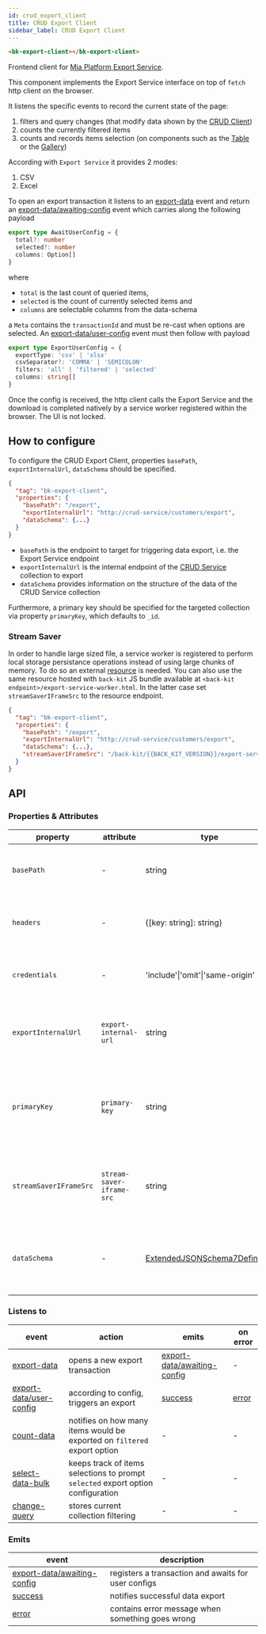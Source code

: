 ```yaml
---
id: crud_export_client
title: CRUD Export Client
sidebar_label: CRUD Export Client
---
```

<!--
WARNING:
This file is automatically generated. Please edit the 'README' file of the corresponding component and run `yarn copy:docs`
-->

[crud-service]: /runtime_suite/crud-service/10_overview_and_usage.md
[export-service]: /runtime_suite/export-service/10_overview.md

[resource]: https://jimmywarting.github.io/StreamSaver.js/mitm.html?version=2.0.0

[data-schema]: ../30_page_layout.md#data-schema

[bk-table]: ./510_table.md
[bk-gallery]: ./360_gallery.md
[bk-crud-client]: ./100_crud_client.md

[export-data]: ../70_events.md#export-data
[count-data]: ../70_events.md#count-data
[select-data-bulk]: ../70_events.md#select-data-bulk
[change-query]: ../70_events.md#change-query
[export-data/user-config]: ../70_events.md#export-data---user-config
[export-data/awaiting-config]: ../70_events.md#export-data---request-config
[success]: ../70_events.md#success
[error]: ../70_events.md#error



```html
<bk-export-client></bk-export-client>
```

Frontend client for [Mia Platform Export Service][export-service].

<!-- TODO link export flow -->

This component implements the Export Service interface on top of `fetch` http client on the browser.

It listens the specific events to record the current state of the page:

1. filters and query changes (that modify data shown by the [CRUD Client][bk-crud-client])
2. counts the currently filtered items
3. counts and records items selection (on components such as the [Table][bk-table] or the [Gallery][bk-gallery])

According with `Export Service` it provides 2 modes:

1. CSV
2. Excel

To open an export transaction it listens to an [export-data] event and return an [export-data/awaiting-config]
event which carries along the following payload

```typescript
export type AwaitUserConfig = {
  total?: number
  selected?: number
  columns: Option[]
}
```

where
- `total` is the last count of queried items,
- `selected` is the count of currently selected items and
- `columns` are selectable columns from the data-schema

a `Meta` contains the `transactionId` and must be re-cast when options are selected. An [export-data/user-config]
event must then follow with payload

```typescript
export type ExportUserConfig = {
  exportType: 'csv' | 'xlsx'
  csvSeparator?: 'COMMA' | 'SEMICOLON'
  filters: 'all' | 'filtered' | 'selected'
  columns: string[]
}
```

Once the config is received, the http client calls the Export Service and the download is completed natively by
a service worker registered within the browser. The UI is not locked.

## How to configure


To configure the CRUD Export Client, properties `basePath`, `exportInternalUrl`, `dataSchema` should be specified.

```json
{
  "tag": "bk-export-client",
  "properties": {
    "basePath": "/export",
    "exportInternalUrl": "http://crud-service/customers/export",
    "dataSchema": {...}
  }
}
```

- `basePath` is the endpoint to target for triggering data export, i.e. the Export Service endpoint
- `exportInternalUrl` is the internal endpoint of the [CRUD Service][crud-service] collection to export
- `dataSchema` provides information on the structure of the data of the CRUD Service collection

Furthermore, a primary key should be specified for the targeted collection via property `primaryKey`, which defaults to `_id`.

### Stream Saver

In order to handle large sized file, a service worker is registered to perform local storage persistance operations instead of using large chunks of memory. To do so an external [resource] is needed. You can also use the same resource hosted with `back-kit` JS bundle available at `<back-kit endpoint>/export-service-worker.html`.
In the latter case set `streamSaverIFrameSrc` to the resource endpoint.


```json
{
  "tag": "bk-export-client",
  "properties": {
    "basePath": "/export",
    "exportInternalUrl": "http://crud-service/customers/export",
    "dataSchema": {...},
    "streamSaverIFrameSrc": "/back-kit/{{BACK_KIT_VERSION}}/export-service-worker.html"
  }
}
```

<!-- ###
To allow notifications in case of failure an `error` event is triggered.
Add to `bk-notifications` the following error trigger
```json
{
  ...,
  "errorEventMap": {
    "export-data": {
      "title": "Error",
      "content": "An error occurred while exporting data"
    },
    ...
  }
}
``` -->

## API

### Properties & Attributes

| property | attribute | type | default | description |
|----------|-----------|------|---------|-------------|
|`basePath`|-|string|-|the URL base path to which to send HTTP requests|
|`headers`|-|{[key: string]: string}|-|headers to add when an HTTP request is sent|
|`credentials`|-|'include'\|'omit'\|'same-origin'|-|credentials policy to apply to HTTP requests|
|`exportInternalUrl`|`export-internal-url`|string| - |url to be called internally to get `jsonl` formatted data |
|`primaryKey`|`primary-key`|string|'_id'|primary key to filter selected data when `selected only export` option is enabled|
|`streamSaverIFrameSrc`|`stream-saver-iframe-src`|string| - |location where stream saver service worker files are served |
|`dataSchema`| - |[ExtendedJSONSchema7Definition][data-schema]| - |data-schema describing the fields structure of the CRUD collection |

### Listens to

| event | action | emits | on error |
|-------|--------|-------|----------|
|[export-data]|opens a new export transaction|[export-data/awaiting-config]| - |
|[export-data/user-config]|according to config, triggers an export|[success]|[error]|
|[count-data]|notifies on how many items would be exported on `filtered` export option| - | - |
|[select-data-bulk]|keeps track of items selections to prompt `selected` export option configuration| - | - |
|[change-query]|stores current collection filtering| - | - |

### Emits

| event | description |
|-------|-------------|
|[export-data/awaiting-config]|registers a transaction and awaits for user configs|
|[success]|notifies successful data export|
|[error]|contains error message when something goes wrong|
